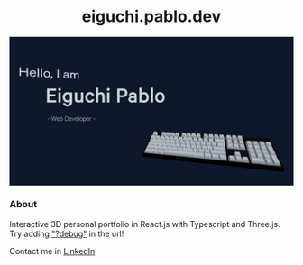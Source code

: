 <h1 align="center">eiguchi.pablo.dev</h1>
<a href="https://www.eiguchipablo.dev" target="_blank">
  <img align="center" alt="Thumbnail" src="./public/og-image.jpg">
</a>

### About

Interactive 3D personal portfolio in React.js with Typescript and Three.js.
Try adding ["?debug"](https://www.eiguchipablo.dev/?debug "eiguchipablo.dev/?debug") in the url!

Contact me in [LinkedIn](https://www.linkedin.com/in/eiguchipablo/ "linkedin.com/in/eiguchipablo/")
